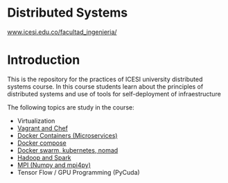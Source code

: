 # Distributed Systems  
www.icesi.edu.co/facultad_ingenieria/

# Introduction

This is the repository for the practices of ICESI university distributed systems course. In this course students learn about the principles of distributed systems and use of tools for self-deployment of infraestructure

The following topics are study in the course:
* Virtualization
* [Vagrant and Chef](https://github.com/ICESI/ds-vagrant)
* [Docker Containers (Microservices)](https://github.com/ICESI/ds-docker)
* [Docker compose](https://github.com/ICESI/ds-docker)
* [Docker swarm, kubernetes, nomad](https://github.com/ICESI/ds-docker)
* [Hadoop and Spark](https://github.com/ICESI/ds-hadoop)
* [MPI (Numpy and mpi4py)](https://github.com/ICESI/ds-mpi)
* Tensor Flow / GPU Programming (PyCuda)
